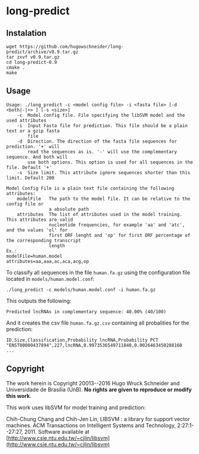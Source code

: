 # long-predict

## Instalation
```
wget https://github.com/hugowschneider/long-predict/archive/v0.9.tar.gz
tar zxvf v0.9.tar.gz
cd long-predict-0.9
cmake .
make
```
## Usage
```
Usage: ./long_predict -c <model config file> -i <fasta file> [-d <both|-|+> ] [-s <size>]
	-c	Model config file. File specifying the libSVM model and the used attributes
	-i	Input Fasta file for prediction. This file should be a plain text or a gzip fasta
		file
	-d	Direction. The direction of the fasta file sequences for prediction. '+' will
		read the sequences as is. '-' will use the complementary sequence. And both will
		use both options. This option is used for all sequences in the file. Default '+'
	-s	Size limit. This attribute ignore sequences shorter than this limit. Default 200

Model Config File is a plain text file containing the following attributes:
	modelFile	The path to the model file. It can be relative to the config file or
				a absolute path
	attributes	The list of attributes used in the model training. This attributes are valid
				nucleotide frequencies, for example 'aa' and 'atc', and the values 'ol' for
				first ORF lenght and 'op' for first ORF percentage of the corresponding transcript
				length
Ex.:
modelFile=human.model
attributes=aa,aaa,ac,aca,acg,op

```

To classify all sequences in the file `human.fa.gz` using the configuration file located in 
`models/human.model.conf`: 

```
./long_predict -c models/human.model.conf -i human.fa.gz
```

This outputs the following:

```
Predicted lncRNAs in complementary sequence: 40.00% (40/100)
```

And it creates the csv file `human.fa.gz.csv` containing all probalities for the prediction:
```
ID,Size,Classification,Probability lncRNA,Probability PCT
"ENST00000437894",227,lncRNA,0.9973536549711840,0.0026463450288160
...
```


## Copyright
The work herein is Copyright 20013--2016 Hugo Wruck Schneider and Universidade de Brasília (UnB). **No rights are given to reproduce or modify this work**.

This work uses libSVM for model training and prediction:

Chih-Chung Chang and Chih-Jen Lin, LIBSVM : a library for support vector machines. ACM Transactions on Intelligent Systems and Technology, 2:27:1--27:27, 2011. Software available at [http://www.csie.ntu.edu.tw/~cjlin/libsvm](http://www.csie.ntu.edu.tw/~cjlin/libsvm)